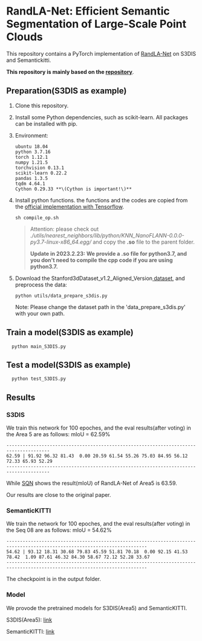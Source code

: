 # RandLA-Net: Efficient Semantic Segmentation of Large-Scale Point Clouds

This repository contains a PyTorch implementation of [RandLA-Net](http://arxiv.org/abs/1911.11236) on S3DIS and Semantickitti.

**This repository is mainly based on the [repository](https://github.com/qiqihaer/RandLA-Net-pytorch)**.

## Preparation(S3DIS as example)

1. Clone this repository.
2. Install some Python dependencies, such as scikit-learn. All packages can be installed with pip.
3. Environment:
   ```
   ubuntu 18.04
   python 3.7.16
   torch 1.12.1
   numpy 1.21.5
   torchvision 0.13.1
   scikit-learn 0.22.2
   pandas 1.3.5
   tqdm 4.64.1
   Cython 0.29.33 **\(Cython is important!\)**
   ```
   
4. Install python functions. the functions and the codes are copied from the [official implementation with Tensorflow](https://github.com/QingyongHu/RandLA-Net).
   ```
   sh compile_op.sh
   ```
   > Attention: please check out *./utils/nearest_neighbors/lib/python/KNN_NanoFLANN-0.0.0-py3.7-linux-x86_64.egg/* and copy the **.so** file to the parent folder.
   > 
   > **Update in 2023.2.23: We provide a **.so** file for python3.7, and you don't need to compile the cpp code if you are using python3.7.**




5. Download the Stanford3dDataset_v1.2_Aligned_Version[ dataset](https://docs.google.com/forms/d/e/1FAIpQLScDimvNMCGhy_rmBA2gHfDu3naktRm6A8BPwAWWDv-Uhm6Shw/viewform?c=0&w=1), and preprocess the data:
   ```
   python utils/data_prepare_s3dis.py
   ```



   Note: Please change the dataset path in the 'data_prepare_s3dis.py' with your own path.

## Train a model(S3DIS as example)

```
  python main_S3DIS.py
```

## Test a model(S3DIS as example)

```
  python test_S3DIS.py
```

## Results

### S3DIS

We train this network for 100 epoches, and the eval results(after voting) in the Area 5 are as follows: mIoU = 62.59%

```
--------------------------------------------------------------------------------------
62.59 | 91.92 96.32 81.43  0.00 20.59 61.54 55.26 75.03 84.95 56.12 72.33 65.93 52.29 
--------------------------------------------------------------------------------------
```

While [SQN](https://github.com/QingyongHu/SQN) shows the result(mIoU) of RandLA-Net of Area5 is 63.59.

Our results are close to the original paper.

### SemanticKITTI

We train the network for 100 epoches, and the eval results(after voting) in the Seq 08 are as follows: mIoU = 54.62%

```
--------------------------------------------------------------------------------------------------------------------------
54.62 | 93.12 18.31 30.68 79.83 45.59 51.81 70.18  0.00 92.15 41.53 78.42  1.09 87.61 46.32 84.30 58.67 72.12 52.28 33.67 
--------------------------------------------------------------------------------------------------------------------------
```

The checkpoint is in the output folder.

### Model
We provode the pretrained models for S3DIS(Area5) and SemanticKITTI.

S3DIS(Area5): [link](https://drive.google.com/file/d/1VMdJFrPS0TixOKDiRB3AnEQg0JwimAoi/view?usp=drive_link)

SemanticKITTI: [link](https://drive.google.com/file/d/16NYXHN8Yjf_63VCGphP4RhvgTUBLCO3Q/view?usp=drive_link)
